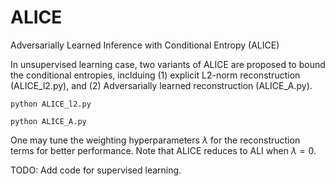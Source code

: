# ALICE
Adversarially Learned Inference with Conditional Entropy (ALICE)

In unsupervised learning case, two variants of ALICE are proposed to bound the conditional entropies, inclduing (1) explicit L2-norm reconstruction (ALICE_l2.py), and (2) Adversarially learned reconstruction (ALICE_A.py).


    python ALICE_l2.py
    
    python ALICE_A.py
    
    

One may tune the weighting hyperparameters $\lambda$ for the reconstruction terms for better performance. Note that ALICE reduces to ALI when $\lambda=0$.

TODO:
Add code for supervised learning.
